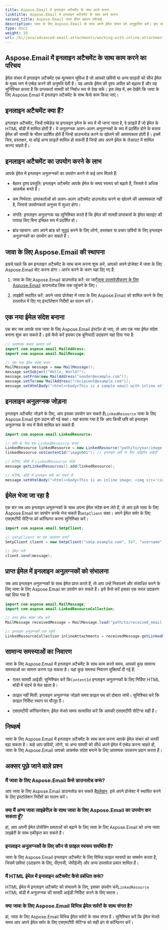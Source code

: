 ```yaml
---
title: Aspose.Email में इनलाइन अटैचमेंट के साथ कार्य करना
linktitle: Aspose.Email में इनलाइन अटैचमेंट के साथ कार्य करना
second_title: Aspose.Email जावा ईमेल प्रबंधन एपीआई
description: जावा के लिए Aspose.Email के साथ अपने ईमेल संचार को अनुकूलित करें। इस व्यापक मार्गदर्शिका में इनलाइन अनुलग्नकों के साथ काम करना सीखें।
type: docs
weight: 10
url: /hi/java/advanced-email-attachments/working-with-inline-attachments/
---
```


## Aspose.Email में इनलाइन अटैचमेंट के साथ काम करने का परिचय

ईमेल संचार में इनलाइन अटैचमेंट एक मूल्यवान सुविधा है जो आपको छवियों या अन्य फ़ाइलों को सीधे ईमेल के मुख्य भाग में एम्बेड करने की अनुमति देती है। यह आपके ईमेल की दृश्य अपील को बढ़ाता है और यह सुनिश्चित करता है कि प्राप्तकर्ता सामग्री को निर्बाध रूप से देख सकें। इस लेख में, हम देखेंगे कि जावा के लिए Aspose.Email में इनलाइन अटैचमेंट के साथ कैसे काम किया जाए।

## इनलाइन अटैचमेंट क्या हैं?

इनलाइन अटैचमेंट, जिन्हें एम्बेडेड या इनलाइन इमेज के रूप में भी जाना जाता है, वे फ़ाइलें हैं जो ईमेल के HTML बॉडी में शामिल होती हैं। ये अनुलग्नक अलग-अलग अनुलग्नकों के रूप में प्रदर्शित होने के बजाय ईमेल की सामग्री के भीतर प्रदर्शित होते हैं जिन्हें डाउनलोड करने या खोलने की आवश्यकता होती है। इसमें चित्र, हस्ताक्षर, या कोई अन्य फ़ाइलें शामिल हो सकती हैं जिन्हें आप अपने ईमेल के लेआउट में शामिल करना चाहते हैं।

## इनलाइन अटैचमेंट का उपयोग करने के लाभ

आपके ईमेल में इनलाइन अनुलग्नकों का उपयोग करने से कई लाभ मिलते हैं:

- बेहतर दृश्य प्रस्तुति: इनलाइन अटैचमेंट आपके ईमेल के समग्र स्वरूप को बढ़ाते हैं, जिससे वे अधिक आकर्षक बनते हैं।

- कम निर्भरता: प्राप्तकर्ताओं को अलग-अलग अटैचमेंट डाउनलोड करने या खोलने की आवश्यकता नहीं है, जिससे उपयोगकर्ता अनुभव में सुधार होगा।

- संगति: इनलाइन अनुलग्नक यह सुनिश्चित करते हैं कि ईमेल की सामग्री प्राप्तकर्ता के ईमेल क्लाइंट की परवाह किए बिना इच्छित रूप में प्रदर्शित हो।

- ब्रांड पहचान: आप अपने ब्रांड को सुदृढ़ करने के लिए लोगो, हस्ताक्षर या प्रचार छवियों के लिए इनलाइन अनुलग्नकों का उपयोग कर सकते हैं।

## जावा के लिए Aspose.Email की स्थापना

इससे पहले कि हम इनलाइन अटैचमेंट के साथ काम करना शुरू करें, आपको अपने प्रोजेक्ट में जावा के लिए Aspose.Email सेट करना होगा। आरंभ करने के चरण यहां दिए गए हैं:

1.  जावा के लिए Aspose.Email डाउनलोड करें: पर जाएँ[जावा दस्तावेज़ीकरण के लिए Aspose.Email](https://reference.aspose.com/email/java/) डाउनलोड लिंक तक पहुंचने के लिए।

2. लाइब्रेरी स्थापित करें: अपने जावा प्रोजेक्ट में जावा के लिए Aspose.Email को शामिल करने के लिए दस्तावेज़ में दिए गए इंस्टॉलेशन निर्देशों का पालन करें।

## एक नया ईमेल संदेश बनाना

एक बार जब आपके पास जावा के लिए Aspose.Email इंस्टॉल हो जाए, तो आप एक नया ईमेल संदेश बनाना शुरू कर सकते हैं। इसे कैसे करें इसका एक बुनियादी उदाहरण यहां दिया गया है:

```java
// आवश्यक कक्षाएं आयात करें
import com.aspose.email.MailAddress;
import com.aspose.email.MailMessage;

// एक नया ईमेल संदेश बनाएं
MailMessage message = new MailMessage();
message.setSubject("Hello, World!");
message.setFrom(new MailAddress("sender@example.com"));
message.setTo(new MailAddress("recipient@example.com"));
message.setHtmlBody("<html><body>This is a sample email with inline attachments.</body></html>");
```

## इनलाइन अनुलग्नक जोड़ना

 इनलाइन अटैचमेंट जोड़ने के लिए, आप इसका उपयोग कर सकते हैं`LinkedResource` जावा के लिए Aspose.Email द्वारा प्रदान की गई कक्षा। यहां बताया गया है कि आप किसी छवि को इनलाइन अनुलग्नक के रूप में कैसे शामिल कर सकते हैं:

```java
import com.aspose.email.LinkedResource;

// छवि के लिए एक LinkedResource बनाएं
LinkedResource linkedResource = new LinkedResource("path/to/your/image.png");
linkedResource.setContentId("image001"); // इनलाइन छवि के लिए अद्वितीय आईडी

// HTML बॉडी में LinkedResource जोड़ें
message.getLinkedResources().add(linkedResource);

// HTML बॉडी में इनलाइन छवि का संदर्भ लें
message.setHtmlBody("<html><body>This is an inline image: <img src='cid:image001'></body></html>");
```

## ईमेल भेजा जा रहा है

एक बार जब आप इनलाइन अनुलग्नकों के साथ अपना ईमेल संदेश बना लेते हैं, तो आप इसे जावा के लिए Aspose.Email का उपयोग करके भेज सकते हैं`SmtpClient` कक्षा। अपने ईमेल सर्वर के लिए एसएमटीपी सेटिंग्स को कॉन्फ़िगर करना सुनिश्चित करें।

```java
import com.aspose.email.SmtpClient;

// smtpClient का एक उदाहरण बनाएँ
SmtpClient client = new SmtpClient("smtp.example.com", 587, "username", "password");

// ईमेल भेजें
client.send(message);
```

## प्राप्त ईमेल में इनलाइन अनुलग्नकों को संभालना

जब आप इनलाइन अनुलग्नकों के साथ ईमेल प्राप्त करते हैं, तो आप उन्हें निकालने और संसाधित करने के लिए जावा के लिए Aspose.Email का उपयोग कर सकते हैं। इसे कैसे करें इसका एक सरल उदाहरण यहां दिया गया है:

```java
import com.aspose.email.MailMessage;
import com.aspose.email.LinkedResourceCollection;

// प्राप्त ईमेल संदेश लोड करें
MailMessage receivedMessage = MailMessage.load("path/to/received_email.eml");

// इनलाइन अनुलग्नकों तक पहुंचें
LinkedResourceCollection inlineAttachments = receivedMessage.getLinkedResources();
```

## सामान्य समस्याओं का निवारण

जावा के लिए Aspose.Email में इनलाइन अटैचमेंट के साथ काम करते समय, आपको कुछ सामान्य समस्याओं का सामना करना पड़ सकता है। यहां कुछ समस्या निवारण युक्तियाँ दी गई हैं:

-  ग़लत सामग्री आईडी: सुनिश्चित करें कि`ContentId` इनलाइन अनुलग्नकों के लिए निर्दिष्ट HTML बॉडी में संदर्भ से मेल खाता है।

- फ़ाइल नहीं मिली: इनलाइन अनुलग्नक जोड़ते समय फ़ाइल पथ को दोबारा जांचें। सुनिश्चित करें कि फ़ाइल निर्दिष्ट स्थान पर मौजूद है।

- एसएमटीपी कॉन्फ़िगरेशन: ईमेल भेजते समय सत्यापित करें कि आपकी एसएमटीपी सेटिंग्स सही हैं।

## निष्कर्ष

जावा के लिए Aspose.Email में इनलाइन अटैचमेंट के साथ काम करना आपके ईमेल संचार को काफी बढ़ा सकता है। चाहे आप छवियों, लोगो, या अन्य सामग्री को सीधे अपने ईमेल में एम्बेड करना चाहते हों, जावा के लिए Aspose.Email आपको आकर्षक संदेश बनाने के लिए आवश्यक उपकरण प्रदान करता है।

## अक्सर पूछे जाने वाले प्रश्न

### मैं जावा के लिए Aspose.Email कैसे डाउनलोड करूं?

 आप जावा के लिए Aspose.Email डाउनलोड कर सकते हैं[प्रलेखन](https://reference.aspose.com/email/java/). इसे अपने प्रोजेक्ट में स्थापित करने के लिए इंस्टॉलेशन निर्देशों का पालन करें।

### क्या मैं अन्य जावा लाइब्रेरीज़ के साथ जावा के लिए Aspose.Email का उपयोग कर सकता हूँ?

हां, आप अपनी ईमेल प्रोसेसिंग क्षमताओं को बढ़ाने के लिए जावा के लिए Aspose.Email को अन्य जावा लाइब्रेरी के साथ एकीकृत कर सकते हैं।

### इनलाइन अनुलग्नकों के लिए कौन से फ़ाइल स्वरूप समर्थित हैं?

जावा के लिए Aspose.Email इनलाइन अटैचमेंट के लिए विभिन्न फ़ाइल स्वरूपों का समर्थन करता है, जिसमें छवियां (उदाहरण के लिए, पीएनजी, जेपीईजी) और अन्य दस्तावेज़ प्रकार शामिल हैं।

### मैं HTML ईमेल में इनलाइन अटैचमेंट कैसे प्रबंधित करूं?

HTML ईमेल में इनलाइन अटैचमेंट को संभालने के लिए, इसका उपयोग करें`LinkedResource` HTML बॉडी में अनुलग्नक की सामग्री आईडी निर्दिष्ट करने के लिए क्लास।

### क्या जावा के लिए Aspose.Email विभिन्न ईमेल सर्वरों के साथ संगत है?

हां, जावा के लिए Aspose.Email विभिन्न ईमेल सर्वरों के साथ संगत है। सुनिश्चित करें कि ईमेल भेजते समय आप अपने ईमेल सर्वर के लिए एसएमटीपी सेटिंग्स को सही ढंग से कॉन्फ़िगर करें।